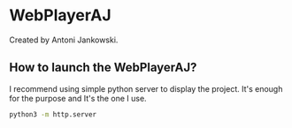 # WebPlayerAJ 

Created by Antoni Jankowski.

## How to launch the WebPlayerAJ?

I recommend using simple python server to display the project.
It's enough for the purpose and It's the one I use.

```sh
python3 -m http.server
```
